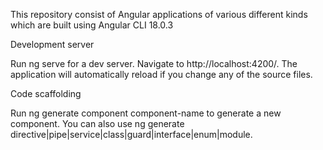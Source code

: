 This repository consist of Angular applications of various different kinds which are built using Angular CLI 18.0.3

Development server


Run ng serve for a dev server. Navigate to http://localhost:4200/. The application will automatically reload if you change any of the source files.



Code scaffolding


Run ng generate component component-name to generate a new component. You can also use ng generate directive|pipe|service|class|guard|interface|enum|module.
